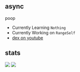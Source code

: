 ## async
poop

- Currently Learning `Nothing`
- Currently Working on `RangeSelf`
- [dex on youtube](https://www.youtube.com/channel/UCaEg8bVgAJbVqglXbwulyWw)

## stats

<img src="https://github-readme-stats.vercel.app/api?username=im-dexx&&show_icons=true&title_color=ffffff&icon_color=bb2acf&text_color=daf7dc&bg_color=151515"> <img src="https://github-readme-stats.vercel.app/api/top-langs/?username=im-dexx&theme=radical">

